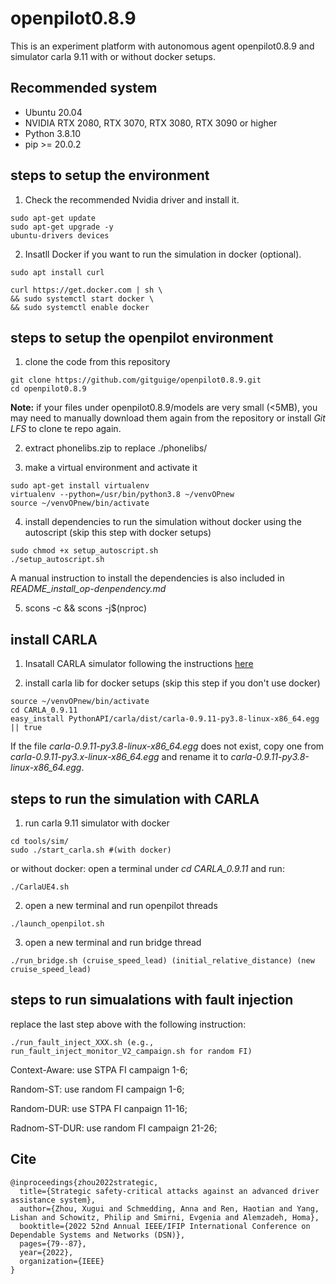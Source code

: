 # openpilot0.8.9
This is an experiment platform with autonomous agent openpilot0.8.9 and simulator carla 9.11 with or without docker setups.

## Recommended system
* Ubuntu 20.04
* NVIDIA RTX 2080, RTX 3070, RTX 3080, RTX 3090 or higher
* Python 3.8.10
* pip >= 20.0.2

## steps to setup the environment
1. Check the recommended Nvidia driver and install it.
```
sudo apt-get update
sudo apt-get upgrade -y
ubuntu-drivers devices
```

2. Insatll Docker if you want to run the simulation in docker (optional).
```
sudo apt install curl

curl https://get.docker.com | sh \
&& sudo systemctl start docker \
&& sudo systemctl enable docker
```

## steps to setup the openpilot environment
1. clone the code from this repository
```
git clone https://github.com/gitguige/openpilot0.8.9.git
cd openpilot0.8.9
```
**Note:** if your files under openpilot0.8.9/models are very small (<5MB), you may need to manually download them again from the repository or install *Git LFS* to clone te repo again.


2. extract phonelibs.zip to replace ./phonelibs/

3. make a virtual environment and activate it
```
sudo apt-get install virtualenv
virtualenv --python=/usr/bin/python3.8 ~/venvOPnew
source ~/venvOPnew/bin/activate
```

4. install dependencies to run the simulation without docker using the autoscript (skip this step with docker setups)

```
sudo chmod +x setup_autoscript.sh
./setup_autoscript.sh
```
   A manual instruction to install the dependencies is also included in *README_install_op-denpendency.md* 

5. scons -c && scons -j$(nproc)


## install CARLA
1. Insatall CARLA simulator following the instructions [here](http://carla.readthedocs.io/en/0.9.11/start_quickstart/)

2. install carla lib for docker setups (skip this step if you don't use docker)
```
source ~/venvOPnew/bin/activate
cd CARLA_0.9.11
easy_install PythonAPI/carla/dist/carla-0.9.11-py3.8-linux-x86_64.egg || true
```
If the file *carla-0.9.11-py3.8-linux-x86_64.egg* does not exist, copy one from *carla-0.9.11-py3.x-linux-x86_64.egg* and rename it to *carla-0.9.11-py3.8-linux-x86_64.egg*.

## steps to run the simulation with CARLA
1. run carla 9.11 simulator with docker
```
cd tools/sim/ 
sudo ./start_carla.sh #(with docker)
```
   or without docker: open a terminal under *cd CARLA_0.9.11* and run:
```
./CarlaUE4.sh
```

2. open a new terminal and run openpilot threads
```
./launch_openpilot.sh 
```

3. open a new terminal and run bridge thread
```
./run_bridge.sh (cruise_speed_lead) (initial_relative_distance) (new cruise_speed_lead)
```

## steps to run simualations with fault injection
replace the last step above with the following instruction:
```
./run_fault_inject_XXX.sh (e.g., run_fault_inject_monitor_V2_campaign.sh for random FI)
```
Context-Aware: use STPA FI campaign 1-6;

Random-ST: use random FI campaign 1-6;

Random-DUR: use STPA FI canpaign 11-16;

Radnom-ST-DUR: use random FI campaign 21-26;


## Cite
```
@inproceedings{zhou2022strategic,
  title={Strategic safety-critical attacks against an advanced driver assistance system},
  author={Zhou, Xugui and Schmedding, Anna and Ren, Haotian and Yang, Lishan and Schowitz, Philip and Smirni, Evgenia and Alemzadeh, Homa},
  booktitle={2022 52nd Annual IEEE/IFIP International Conference on Dependable Systems and Networks (DSN)},
  pages={79--87},
  year={2022},
  organization={IEEE}
}
```
